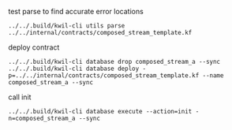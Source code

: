 test parse to find accurate error locations
```shell
../../.build/kwil-cli utils parse ../../internal/contracts/composed_stream_template.kf
```


deploy contract
```shell
../../.build/kwil-cli database drop composed_stream_a --sync
../../.build/kwil-cli database deploy -p=../../internal/contracts/composed_stream_template.kf --name composed_stream_a --sync
```

call init
```shell
../../.build/kwil-cli database execute --action=init -n=composed_stream_a --sync 
```